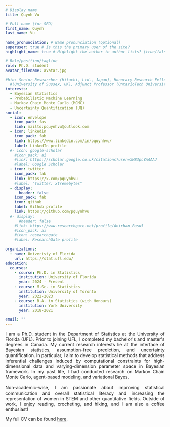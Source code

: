 ```yaml
---
# Display name
title: Quynh Vu

# Full name (for SEO)
first_name: Quynh
last_name: Vu

name_pronunciation: # Name pronunciation (optional)
superuser: true # Is this the primary user of the site?
highlight_name: true # Highlight the author in author lists? (true/false)

# Role/position/tagline
role: Ph.D. student
avatar_filename: avatar.jpg

#bio: Senior Researcher (Hitachi, Ltd., Japan), Honorary Research Fellow
  #(University of Sussex, UK), Adjunct Professor (OntarioTech University, Canada)
interests:
  - Bayesian Statistics 
  - Probabilistic Machine Learning
  - Markov Chain Monte Carlo (MCMC)
  - Uncertainty Quantification (UQ)
social:
  - icon: envelope
    icon_pack: fas
    link: mailto:pquynhvu@outlook.com
  - icon: linkedin
    icon_pack: fab
    link: https://www.linkedin.com/in/pquynhvu/
    label: LinkedIn profile
  #- icon: google-scholar
    #icon_pack: ai
    #link: https://scholar.google.co.uk/citations?user=XHB3pcYAAAAJ
    #label: Google Scholar
  - icon: twitter
    icon_pack: fab
    link: https://x.com/pquynhvu
    #label: "Twitter: xtremebytes"
  - display:
      header: false
    icon_pack: fab
    icon: github
    label: Github profile
    link: https://github.com/pquynhvu
  #- display:
      #header: false
    #link: https://www.researchgate.net/profile/Anirban_Basu5
    #icon_pack: ai
    #icon: researchgate
    #label: ResearchGate profile

organizations:
  - name: Univeristy of Florida
    url: https://stat.ufl.edu/
education:
  courses:
    - course: Ph.D. in Statistics 
      institution: University of Florida
      year: 2024 - Present
    - course: M.Sc. in Statistics
      institution: University of Toronto
      year: 2022-2023
    - course: B.A. in Statistics (with Honours)
      institution: York University
      year: 2018-2021

email: ""
---
```


<div style='text-align: justify'>
I am a Ph.D. student in the Department of Statistics at the University of Florida (UFL). Prior to joining UFL, I completed my bachelor's and master's degrees in Canada. My current research interests lie at the interface of Bayesian statistics, assumption-free prediction, and uncertainty quantification. In particular, I aim to develop statistical methods that address inferential challenges induced by computational constraints for high-dimensional data and varying-dimension parameter space in Bayesian framework. In my past life, I had conducted research on Markov Chain Monte Carlo, agent-based modeling, and variational Bayes. 
<br/><br/>
Non-academic-wise, I am passionate about improving statistical communication and overall statistical literacy and increasing the representation of women in STEM and other quantitative fields. Outside of work, I enjoy reading, crocheting, and hiking, and I am also a coffee enthusiast! 

</div>

My full CV can be found [here](./files/resume.pdf).


